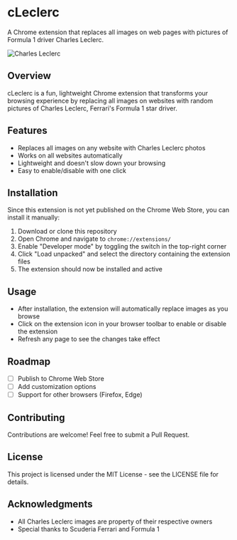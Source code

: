 # cLeclerc

A Chrome extension that replaces all images on web pages with pictures of Formula 1 driver Charles Leclerc.

![Charles Leclerc](https://64.media.tumblr.com/d4a8b82f49955fd1feb58222940c5c24/06d44c13837e3919-74/s1280x1920/7f074abec03f2b56692600e97cb48ac47dc328e7.jpg)

## Overview

cLeclerc is a fun, lightweight Chrome extension that transforms your browsing experience by replacing all images on websites with random pictures of Charles Leclerc, Ferrari's Formula 1 star driver.

## Features

- Replaces all images on any website with Charles Leclerc photos
- Works on all websites automatically
- Lightweight and doesn't slow down your browsing
- Easy to enable/disable with one click

## Installation

Since this extension is not yet published on the Chrome Web Store, you can install it manually:

1. Download or clone this repository
2. Open Chrome and navigate to `chrome://extensions/`
3. Enable "Developer mode" by toggling the switch in the top-right corner
4. Click "Load unpacked" and select the directory containing the extension files
5. The extension should now be installed and active

## Usage

- After installation, the extension will automatically replace images as you browse
- Click on the extension icon in your browser toolbar to enable or disable the extension
- Refresh any page to see the changes take effect

## Roadmap

- [ ] Publish to Chrome Web Store
- [ ] Add customization options
- [ ] Support for other browsers (Firefox, Edge)

## Contributing

Contributions are welcome! Feel free to submit a Pull Request.

## License

This project is licensed under the MIT License - see the LICENSE file for details.

## Acknowledgments

- All Charles Leclerc images are property of their respective owners
- Special thanks to Scuderia Ferrari and Formula 1
